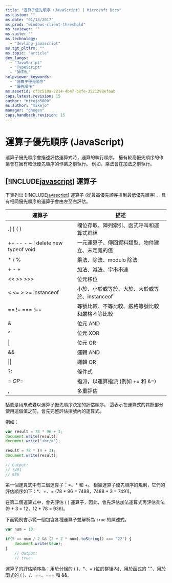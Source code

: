 ```yaml
---
title: "運算子優先順序 (JavaScript) | Microsoft Docs"
ms.custom: ""
ms.date: "01/18/2017"
ms.prod: "windows-client-threshold"
ms.reviewer: ""
ms.suite: ""
ms.technology: 
  - "devlang-javascript"
ms.tgt_pltfrm: ""
ms.topic: "article"
dev_langs: 
  - "JavaScript"
  - "TypeScript"
  - "DHTML"
helpviewer_keywords: 
  - "運算子優先順序"
  - "優先順序"
ms.assetid: cf3c510a-2214-4b47-b8fe-3521298efaab
caps.latest.revision: 15
author: "mikejo5000"
ms.author: "mikejo"
manager: "ghogen"
caps.handback.revision: 15
---
```

# 運算子優先順序 (JavaScript)
運算子優先順序會描述評估運算式時，運算的執行順序。  擁有較高優先順序的作業會在擁有較低優先順序的作業之前執行。  例如，乘法會在加法之前執行。  
  
## [!INCLUDE[javascript](../javascript/includes/javascript-md.md)] 運算子  
 下表列出 [!INCLUDE[javascript](../javascript/includes/javascript-md.md)] 運算子 \(從最高優先順序排到最低優先順序\)。  具有相同優先順序的運算子會由左至右評估。  
  
|運算子|描述|  
|---------|--------|  
|.\[ \] \( \)|欄位存取、陣列索引、函式呼叫和運算式群組|  
|\+\+ \-\- \- ~ \! delete new typeof void|一元運算子、傳回資料類型、物件建立、未定義的值|  
|\* \/ %|乘法、除法、modulo 除法|  
|\+ \- \+|加法、減法、字串串連|  
|\<\< \>\> \>\>\>|位元移位|  
|\< \<\= \> \>\= instanceof|小於、小於或等於、大於、大於或等於、instanceof|  
|\=\= \!\= \=\=\= \!\=\=|等號比較、不等比較、嚴格等號比較和嚴格不等比較|  
|&|位元 AND|  
|^|位元 XOR|  
|&#124;|位元 OR|  
|&&|邏輯 AND|  
|&#124;&#124;|邏輯 OR|  
|?:|條件式|  
|\= *OP*\=|指派，以運算指派 \(例如 \+\= 和 &\=\)|  
|,|多重評估|  
  
 括號是用來改變以運算子優先順序決定的評估順序。  這表示在運算式的其餘部分使用這個值之前，會先完整評估括號內的運算式。  
  
 例如：  
  
```javascript  
var result = 78 * 96 + 3;  
document.write(result);  
document.write("<br/>");  
  
result = 78 * (9 + 3);  
document.write(result);  
  
// Output:  
// 7491  
// 936  
```  
  
 第一個運算式中有三個運算子：\=、\* 和 \+。  根據運算子優先順序的規則，它們的評估順序如下：\*、\+、\= \(78 \* 96 \= 7488，7488 \+ 3 \= 7491\)。  
  
 在第二個運算式中，會先評估 \( \) 運算子，因此，會先評估加法運算式再評估乘法 \(9 \+ 3 \= 12，12 \* 78 \= 936\)。  
  
 下面範例會示範一個包含各種運算子並解析為 `true` 的陳述式。  
  
```javascript  
var num = 10;  
  
if(5 == num / 2 && (2 + 2 * num).toString() === "22") {  
    document.write(true);  
}  
    // Output:  
    // true  
```  
  
 運算子的評估順序為：用於分組的 \( \)、\*、\+ \(位於群組內\)、用於函式的 "."、用於函式的 \( \)、\/、\=\=、\=\=\= 和 &&。